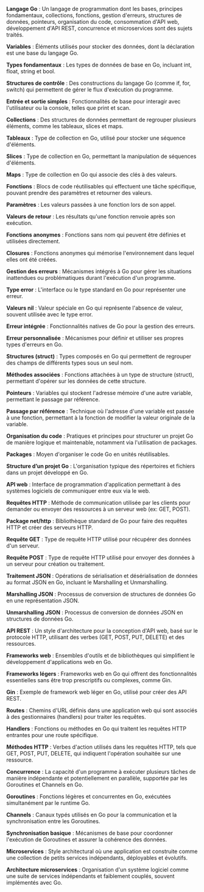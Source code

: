 **Langage Go** : Un langage de programmation dont les bases, principes fondamentaux, collections, fonctions, gestion d'erreurs, structures de données, pointeurs, organisation du code, consommation d'API web, développement d'API REST, concurrence et microservices sont des sujets traités.

**Variables** : Éléments utilisés pour stocker des données, dont la déclaration est une base du langage Go.

**Types fondamentaux** : Les types de données de base en Go, incluant int, float, string et bool.

**Structures de contrôle** : Des constructions du langage Go (comme if, for, switch) qui permettent de gérer le flux d'exécution du programme.

**Entrée et sortie simples** : Fonctionnalités de base pour interagir avec l'utilisateur ou la console, telles que print et scan.

**Collections** : Des structures de données permettant de regrouper plusieurs éléments, comme les tableaux, slices et maps.

**Tableaux** : Type de collection en Go, utilisé pour stocker une séquence d'éléments.

**Slices** : Type de collection en Go, permettant la manipulation de séquences d'éléments.

**Maps** : Type de collection en Go qui associe des clés à des valeurs.

**Fonctions** : Blocs de code réutilisables qui effectuent une tâche spécifique, pouvant prendre des paramètres et retourner des valeurs.

**Paramètres** : Les valeurs passées à une fonction lors de son appel.

**Valeurs de retour** : Les résultats qu'une fonction renvoie après son exécution.

**Fonctions anonymes** : Fonctions sans nom qui peuvent être définies et utilisées directement.

**Closures** : Fonctions anonymes qui mémorise l'environnement dans lequel elles ont été créées.

**Gestion des erreurs** : Mécanismes intégrés à Go pour gérer les situations inattendues ou problématiques durant l'exécution d'un programme.

**Type error** : L'interface ou le type standard en Go pour représenter une erreur.

**Valeurs nil** : Valeur spéciale en Go qui représente l'absence de valeur, souvent utilisée avec le type error.

**Erreur intégrée** : Fonctionnalités natives de Go pour la gestion des erreurs.

**Erreur personnalisée** : Mécanismes pour définir et utiliser ses propres types d'erreurs en Go.

**Structures (struct)** : Types composés en Go qui permettent de regrouper des champs de différents types sous un seul nom.

**Méthodes associées** : Fonctions attachées à un type de structure (struct), permettant d'opérer sur les données de cette structure.

**Pointeurs** : Variables qui stockent l'adresse mémoire d'une autre variable, permettant le passage par référence.

**Passage par référence** : Technique où l'adresse d'une variable est passée à une fonction, permettant à la fonction de modifier la valeur originale de la variable.

**Organisation du code** : Pratiques et principes pour structurer un projet Go de manière logique et maintenable, notamment via l'utilisation de packages.

**Packages** : Moyen d'organiser le code Go en unités réutilisables.

**Structure d’un projet Go** : L'organisation typique des répertoires et fichiers dans un projet développé en Go.

**API web** : Interface de programmation d'application permettant à des systèmes logiciels de communiquer entre eux via le web.

**Requêtes HTTP** : Méthode de communication utilisée par les clients pour demander ou envoyer des ressources à un serveur web (ex: GET, POST).

**Package net/http** : Bibliothèque standard de Go pour faire des requêtes HTTP et créer des serveurs HTTP.

**Requête GET** : Type de requête HTTP utilisé pour récupérer des données d'un serveur.

**Requête POST** : Type de requête HTTP utilisé pour envoyer des données à un serveur pour création ou traitement.

**Traitement JSON** : Opérations de sérialisation et désérialisation de données au format JSON en Go, incluant le Marshalling et Unmarshalling.

**Marshalling JSON** : Processus de conversion de structures de données Go en une représentation JSON.

**Unmarshalling JSON** : Processus de conversion de données JSON en structures de données Go.

**API REST** : Un style d'architecture pour la conception d'API web, basé sur le protocole HTTP, utilisant des verbes (GET, POST, PUT, DELETE) et des ressources.

**Frameworks web** : Ensembles d'outils et de bibliothèques qui simplifient le développement d'applications web en Go.

**Frameworks légers** : Frameworks web en Go qui offrent des fonctionnalités essentielles sans être trop prescriptifs ou complexes, comme Gin.

**Gin** : Exemple de framework web léger en Go, utilisé pour créer des API REST.

**Routes** : Chemins d'URL définis dans une application web qui sont associés à des gestionnaires (handlers) pour traiter les requêtes.

**Handlers** : Fonctions ou méthodes en Go qui traitent les requêtes HTTP entrantes pour une route spécifique.

**Méthodes HTTP** : Verbes d'action utilisés dans les requêtes HTTP, tels que GET, POST, PUT, DELETE, qui indiquent l'opération souhaitée sur une ressource.

**Concurrence** : La capacité d'un programme à exécuter plusieurs tâches de manière indépendante et potentiellement en parallèle, supportée par les Goroutines et Channels en Go.

**Goroutines** : Fonctions légères et concurrentes en Go, exécutées simultanément par le runtime Go.

**Channels** : Canaux typés utilisés en Go pour la communication et la synchronisation entre les Goroutines.

**Synchronisation basique** : Mécanismes de base pour coordonner l'exécution de Goroutines et assurer la cohérence des données.

**Microservices** : Style architectural où une application est construite comme une collection de petits services indépendants, déployables et évolutifs.

**Architecture microservices** : Organisation d'un système logiciel comme une suite de services indépendants et faiblement couplés, souvent implémentés avec Go.

